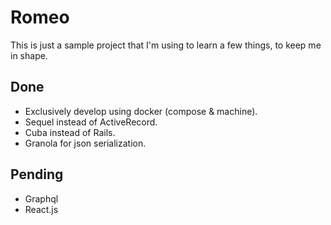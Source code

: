 # Romeo

This is just a sample project that I'm using to learn a few things, to keep me in shape. 

## Done

* Exclusively develop using docker (compose & machine).
* Sequel instead of ActiveRecord.
* Cuba instead of Rails.
* Granola for json serialization. 

## Pending

* Graphql
* React.js
